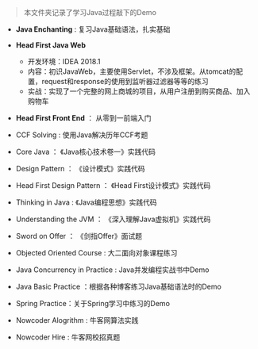 > 本文件夹记录了学习Java过程敲下的Demo

- **Java Enchanting** : 复习Java基础语法，扎实基础 
- **Head First Java Web**
	- 开发环境：IDEA  2018.1
	- 内容：初识JavaWeb，主要使用Servlet，不涉及框架。从tomcat的配置，request和response的使用到监听器过滤器等等的练习
	- 实战：实现了一个完整的网上商城的项目，从用户注册到购买商品、加入购物车
- **Head First Front End** ： 从零到一前端入门
- CCF Solving : 使用Java解决历年CCF考题
- Core Java ： 《Java核心技术卷一》实践代码
- Design Pattern ： 《设计模式》实践代码
- Head First Design Pattern ： 《Head First设计模式》实践代码
- Thinking in Java : 《Java编程思想》实践代码
- Understanding the JVM ： 《深入理解Java虚拟机》实践代码
- Sword on Offer ： 《剑指Offer》面试题
- Objected Oriented Course : 大二面向对象课程练习
- Java Concurrency in Practice : Java并发编程实战书中Demo

- Java Basic Practice ：根据各种博客练习Java基础语法时的Demo
- Spring Practice：关于Spring学习中练习的Demo

- Nowcoder Alogrithm : 牛客网算法实践
- Nowcoder Hire : 牛客网校招真题



